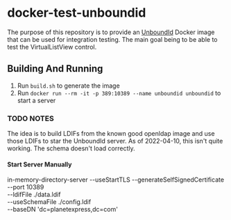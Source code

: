 # docker-test-unboundid

The purpose of this repository is to provide an
[UnboundId](https://github.com/pingidentity/ldapsdk/) Docker image that can be
used for integration testing. The main goal being to be able to test the
VirtualListView control.

## Building And Running

1. Run `build.sh` to generate the image
2. Run `docker run --rm -it -p 389:10389 --name unboundid unboundid` to start
a server

### TODO NOTES

The idea is to build LDIFs from the known good openldap image and use those
LDIFs to star the UnboundId server. As of 2022-04-10, this isn't quite working.
The schema doesn't load correctly.

#### Start Server Manually
in-memory-directory-server --useStartTLS --generateSelfSignedCertificate \
  --port 10389 \
  --ldifFile ./data.ldif \
  --useSchemaFile ./config.ldif \
  --baseDN 'dc=planetexpress,dc=com'
